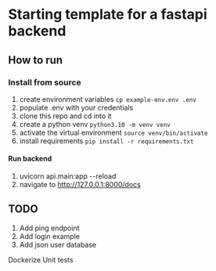 # Starting template for a fastapi backend

## How to run
### Install from source
1. create environment variables `cp example-env.env .env`
2. populate .env with your credentials
3. clone this repo and cd into it
4. create a python venv `python3.10 -m venv venv`
5. activate the virtual environment `source venv/bin/activate`
6. install requirements `pip install -r requirements.txt`

#### Run backend
1. uvicorn api.main:app --reload
2. navigate to http://127.0.0.1:8000/docs


## TODO
1. Add ping endpoint
2. Add login example
3. Add json user database

Dockerize
Unit tests
